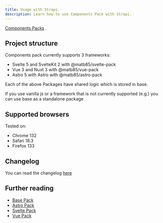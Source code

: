 ```yaml
---
title: Usage with Strapi
description: Learn how to use Components Pack with Strapi.
---
```


[Components Packs](https://github.com/Matb85/components-pack) .

## Project structure

Components pack currently supports 3 frameworks:
- Svelte 5 and SvelteKit 2 with @matb85/svelte-pack
- Vue 3 and Nuxt 3 with @matb85/vue-pack
- Astro 5 with Astro with @matb85/astro-pack

Each of the above Packages have shared logic which is stored in base.

If you use vanilla js or a framework that is not currently supported (e.g.) you can use base as a standalone package

## Supported browsers

Tested on:
- Chrome 132
- Safari 18.3
- Firefox 133

## Changelog

You can read the changelog [here](https://github.com/Matb85/components-pack/blob/master/CHANGELOG.md)

## Further reading

- [Base Pack](base-pack/introduction/)
- [Astro Pack](astro-pack/introduction/)
- [Svelte Pack](svelte-pack/introduction/)
- [Vue Pack](vue-pack/introduction/)